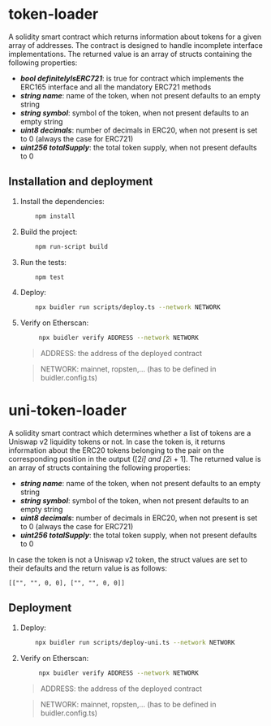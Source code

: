 # token-loader
A solidity smart contract which returns information about tokens for a given array of addresses.
The contract is designed to handle incomplete interface implementations.
The returned value is an array of structs containing the following properties:

- ***bool definitelyIsERC721***: is true for contract which implements the ERC165 interface
 and all the mandatory ERC721 methods
- ***string name***: name of the token, when not present defaults to an empty string
- ***string symbol***: symbol of the token, when not present defaults to an empty string
- ***uint8 decimals***: number of decimals in ERC20, when not present is set to 0 (always the case for ERC721)
- ***uint256 totalSupply***: the total token supply, when not present defaults to 0


## Installation and deployment
1. Install the dependencies:
    ```bash
        npm install
    ```
2. Build the project:
    ```bash
        npm run-script build
    ```
3. Run the tests:
    ```bash
        npm test
    ```
4. Deploy:
    ```bash
        npx buidler run scripts/deploy.ts --network NETWORK
    ```
5. Verify on Etherscan:
    ```bash
         npx buidler verify ADDRESS --network NETWORK
    ```
    >ADDRESS: the address of the deployed contract
    
    >NETWORK: mainnet, ropsten,... (has to be defined in buidler.config.ts)
                                                                                                                                                            
 # uni-token-loader
 A solidity smart contract which determines whether a list of tokens are a Uniswap v2 liquidity tokens or not.
 In case the token is, it returns information about the ERC20 tokens belonging to the pair on the corresponding position in the output ([2*i] and [2*i + 1].
 The returned value is an array of structs containing the following properties:
 
 - ***string name***: name of the token, when not present defaults to an empty string
 - ***string symbol***: symbol of the token, when not present defaults to an empty string
 - ***uint8 decimals***: number of decimals in ERC20, when not present is set to 0 (always the case for ERC721)
 - ***uint256 totalSupply***: the total token supply, when not present defaults to 0
 
 In case the token is not a Uniswap v2 token, the struct values are set to their defaults and the return value is as follows:
 
 ```
 [["", "", 0, 0], ["", "", 0, 0]]
 ```
 
 ## Deployment

 1. Deploy:
     ```bash
         npx buidler run scripts/deploy-uni.ts --network NETWORK
     ```
 2. Verify on Etherscan:
     ```bash
          npx buidler verify ADDRESS --network NETWORK
     ```
     >ADDRESS: the address of the deployed contract
     
     >NETWORK: mainnet, ropsten,... (has to be defined in buidler.config.ts)